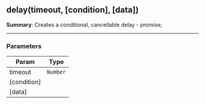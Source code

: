<a name="delay"></a>
## delay(timeout, [condition], [data])
**Summary**: Creates a conditional, cancellable delay - promise;  

---
### Parameters
<table>
  <thead>
    <tr>
      <th>Param</th><th>Type</th>
    </tr>
  </thead>
  <tbody>
<tr>
    <td>timeout</td><td><code>Number</code></td>
    </tr><tr>
    <td>[condition]</td><td></td>
    </tr><tr>
    <td>[data]</td><td></td>
    </tr>  </tbody>
</table>

